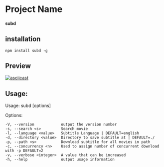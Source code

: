 # Project Name
#### subd
## installation
    npm install subd -g
## Preview
[![asciicast](https://asciinema.org/a/Zsrd6Hlnwig9KzMtP335as8VI.png)](https://asciinema.org/a/Zsrd6Hlnwig9KzMtP335as8VI)
## Usage:
  Usage: subd [options]

  Options:

    -V, --version            output the version number
    -s, --search <s>         Search movie
    -l, --language <value>   Subtitle Language | DEFAULT=english
    -d, --directory <value>  Directory to save subtitle at | DEFAULT=./
    -p, --path <s>           Download subtitle for all movies in path
    -c, --concurrency <n>    Used to assign number of concurrent download with -p DEFAULT=2
    -v, --verbose <integer>  A value that can be increased
    -h, --help               output usage information
